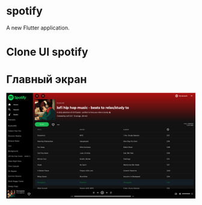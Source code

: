# spotify

A new Flutter application.

# Clone UI spotify

# Главный экран
![Main page](https://github.com/Eganin/Spotify_UI/raw/master/assets/images/image_1.png)
